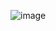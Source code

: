 ![image](https://user-images.githubusercontent.com/75189508/128609485-51bdb384-663c-45f5-acd3-376ea4bcb188.png)
